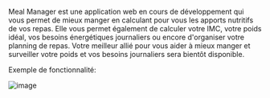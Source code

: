 Meal Manager est une application web en cours de développement qui vous permet de mieux manger en calculant pour vous les apports nutritifs de vos repas. Elle vous permet également de calculer votre IMC, votre poids idéal, vos besoins énergétiques journaliers ou encore d'organiser votre planning de repas. Votre meilleur allié pour vous aider à mieux manger et surveiller votre poids et vos besoins journaliers sera bientôt disponible.

Exemple de fonctionnalité: 

![image](https://user-images.githubusercontent.com/71691891/210776405-9feaa3e7-b8a1-4ef9-9b63-dcb1b857d23f.png)
